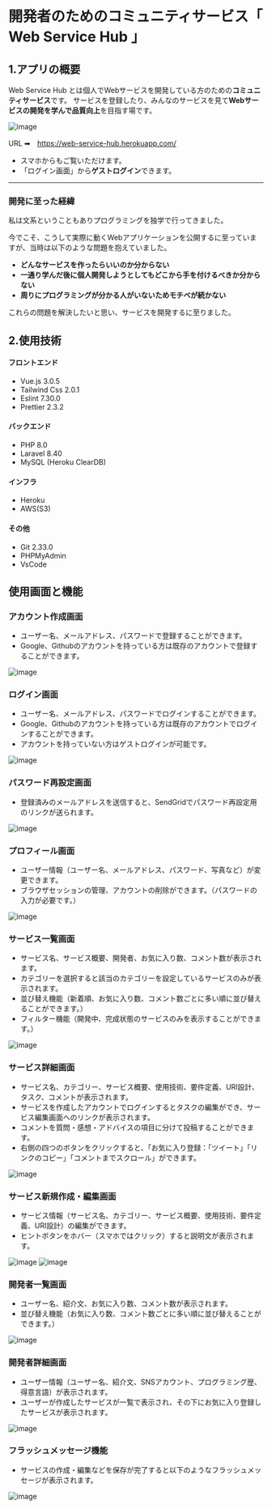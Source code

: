 #  開発者のためのコミュニティサービス「 Web Service Hub 」

## 1.アプリの概要

Web Service Hub とは個人でWebサービスを開発している方のための**コミュニティサービス**です。
サービスを登録したり、みんなのサービスを見て**Webサービスの開発を学んで品質向上**を目指す場です。

![image](https://user-images.githubusercontent.com/58462002/136169980-c984311b-bb5e-4edb-801c-e541f4c28971.png)

URL ➡　https://web-service-hub.herokuapp.com/

- スマホからもご覧いただけます。
- 「ログイン画面」から**ゲストログイン**できます。

----

### 開発に至った経緯

私は文系ということもありプログラミングを独学で行ってきました。

今でこそ、こうして実際に動くWebアプリケーションを公開するに至っていますが、当時は以下のような問題を抱えていました。

- **どんなサービスを作ったらいいのか分からない**
- **一通り学んだ後に個人開発しようとしてもどこから手を付けるべきか分からない**
- **周りにプログラミングが分かる人がいないためモチベが続かない**

これらの問題を解決したいと思い、サービスを開発するに至りました。

## 2.使用技術

#### フロントエンド
- Vue.js 3.0.5
- Tailwind Css 2.0.1
- Eslint 7.30.0
- Prettier 2.3.2

#### バックエンド
- PHP 8.0
- Laravel 8.40
- MySQL (Heroku ClearDB)

#### インフラ
- Heroku
- AWS(S3)

#### その他
- Git 2.33.0
- PHPMyAdmin
- VsCode

## 使用画面と機能

### アカウント作成画面
- ユーザー名、メールアドレス、パスワードで登録することができます。
- Google、Githubのアカウントを持っている方は既存のアカウントで登録することができます。

![image](https://user-images.githubusercontent.com/58462002/136170340-b00fa427-c11e-474e-be1b-c46c8573e0be.png)

### ログイン画面
- ユーザー名、メールアドレス、パスワードでログインすることができます。
- Google、Githubのアカウントを持っている方は既存のアカウントでログインすることができます。
- アカウントを持っていない方はゲストログインが可能です。

![image](https://user-images.githubusercontent.com/58462002/136170374-18463cb4-e411-484e-9453-e33b55d2868e.png)

### パスワード再設定画面
- 登録済みのメールアドレスを送信すると、SendGridでパスワード再設定用のリンクが送られます。

![image](https://user-images.githubusercontent.com/58462002/136170453-fd8e7817-f54c-4e9e-bba9-3b3e1e17419c.png)

### プロフィール画面 
- ユーザー情報（ユーザー名、メールアドレス、パスワード、写真など）が変更できます。
- ブラウザセッションの管理、アカウントの削除ができます。（パスワードの入力が必要です。）

![image](https://user-images.githubusercontent.com/58462002/136170827-0a35e998-e6e2-4fc3-8d9d-a83e9722794e.png)

### サービス一覧画面
- サービス名、サービス概要、開発者、お気に入り数、コメント数が表示されます。
- カテゴリーを選択すると該当のカテゴリーを設定しているサービスのみが表示されます。
- 並び替え機能（新着順、お気に入り数、コメント数ごとに多い順に並び替えることができます。）
- フィルター機能（開発中、完成状態のサービスのみを表示することができます。）

![image](https://user-images.githubusercontent.com/58462002/136170911-337c7747-76fa-4eea-9062-1c04910bacb2.png)

### サービス詳細画面
- サービス名、カテゴリー、サービス概要、使用技術、要件定義、URI設計、タスク、コメントが表示されます。
- サービスを作成したアカウントでログインするとタスクの編集ができ、サービス編集画面へのリンクが表示されます。
- コメントを質問・感想・アドバイスの項目に分けて投稿することができます。
- 右側の四つのボタンをクリックすると、「お気に入り登録：「ツイート」「リンクのコピー」「コメントまでスクロール」ができます。

![image](https://user-images.githubusercontent.com/58462002/136172701-49e383c3-4451-4769-9bf7-7101fcc7e003.png)

### サービス新規作成・編集画面
- サービス情報（サービス名、カテゴリー、サービス概要、使用技術、要件定義、URI設計）の編集ができます。
- ヒントボタンをホバー（スマホではクリック）すると説明文が表示されます。

![image](https://user-images.githubusercontent.com/58462002/136176437-2d897042-dd49-493f-b6f6-ff0cc1a980e3.png)
![image](https://user-images.githubusercontent.com/58462002/136176627-92cd1358-2691-45ea-96b9-aceed400044e.png)


### 開発者一覧画面
- ユーザー名、紹介文、お気に入り数、コメント数が表示されます。
- 並び替え機能（お気に入り数、コメント数ごとに多い順に並び替えることができます。）

![image](https://user-images.githubusercontent.com/58462002/136175480-91a7efda-e7ae-42f2-91e7-5772d84854ee.png)

### 開発者詳細画面
- ユーザー情報（ユーザー名、紹介文、SNSアカウント、プログラミング歴、得意言語）が表示されます。
- ユーザーが作成したサービスが一覧で表示され、その下にお気に入り登録したサービスが表示されます。

![image](https://user-images.githubusercontent.com/58462002/136176047-509e5100-9cfe-4f42-9d71-b7aed9146528.png)

### フラッシュメッセージ機能
- サービスの作成・編集などを保存が完了すると以下のようなフラッシュメッセージが表示されます。

![image](https://user-images.githubusercontent.com/58462002/136176891-322befc6-18e5-48f5-ad91-a6e536f8b496.png)

